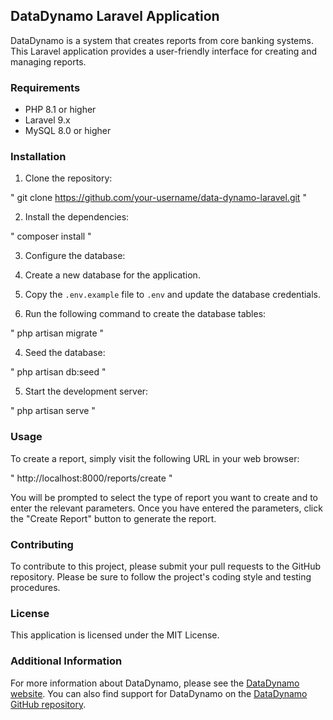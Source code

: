 ## DataDynamo Laravel Application

DataDynamo is a system that creates reports from core banking systems. This Laravel application provides a user-friendly interface for creating and managing reports.

### Requirements

* PHP 8.1 or higher
* Laravel 9.x
* MySQL 8.0 or higher

### Installation

1. Clone the repository:

"
git clone https://github.com/your-username/data-dynamo-laravel.git
"

2. Install the dependencies:

"
composer install
"

3. Configure the database:

1. Create a new database for the application.
2. Copy the `.env.example` file to `.env` and update the database credentials.
3. Run the following command to create the database tables:

"
php artisan migrate
"

4. Seed the database:

"
php artisan db:seed
"

5. Start the development server:

"
php artisan serve
"

### Usage

To create a report, simply visit the following URL in your web browser:

"
http://localhost:8000/reports/create
"

You will be prompted to select the type of report you want to create and to enter the relevant parameters. Once you have entered the parameters, click the "Create Report" button to generate the report.

### Contributing

To contribute to this project, please submit your pull requests to the GitHub repository. Please be sure to follow the project's coding style and testing procedures.

### License

This application is licensed under the MIT License.

### Additional Information

For more information about DataDynamo, please see the [DataDynamo website](https://aws.amazon.com/dynamodb/). You can also find support for DataDynamo on the [DataDynamo GitHub repository](https://github.com/DynamoDS/Dynamo).
